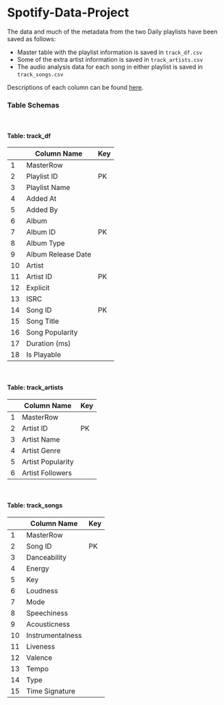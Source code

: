# Spotify-Data-Project

The data and much of the metadata from the two Daily playlists have been saved as follows:

* Master table with the playlist information is saved in `track_df.csv`
* Some of the extra artist information is saved in `track_artists.csv`
* The audio analysis data for each song in either playlist is saved in `track_songs.csv`

Descriptions of each column can be found [here](https://developer.spotify.com/documentation/web-api/reference/).

### Table Schemas
<br>

#### Table: track_df

|    | Column Name        | Key      |
|----|--------------------|----------|
| 1  | MasterRow          |          |
| 2  | Playlist ID        | PK       |
| 3  | Playlist Name      |          |
| 4  | Added At           |          |
| 5  | Added By           |          |
| 6  | Album              |          |
| 7  | Album ID           | PK       |
| 8  | Album Type         |          |
| 9  | Album Release Date |          |
| 10 | Artist             |          |
| 11 | Artist ID          | PK       |
| 12 | Explicit           |          |
| 13 | ISRC               |          |
| 14 | Song ID            | PK       |
| 15 | Song Title         |          |
| 16 | Song Popularity    |          |
| 17 | Duration (ms)      |          |
| 18 | Is Playable        |          |

<br>

#### Table: track_artists

|    | Column Name       | Key      |
|----|-------------------|----------|
| 1  | MasterRow         |          |
| 2  | Artist ID         | PK       |
| 3  | Artist Name       |          |
| 4  | Artist Genre      |          |
| 5  | Artist Popularity |          |
| 6  | Artist Followers  |          |

<br>

#### Table: track_songs

|    | Column Name      | Key |
|----|------------------|-----|
| 1  | MasterRow        |     |
| 2  | Song ID          | PK  |
| 3  | Danceability     |     |
| 4  | Energy           |     |
| 5  | Key              |     |
| 6  | Loudness         |     |
| 7  | Mode             |     |
| 8  | Speechiness      |     |
| 9  | Acousticness     |     |
| 10 | Instrumentalness |     |
| 11 | Liveness         |     |
| 12 | Valence          |     |
| 13 | Tempo            |     |
| 14 | Type             |     |
| 15 | Time Signature   |     |

